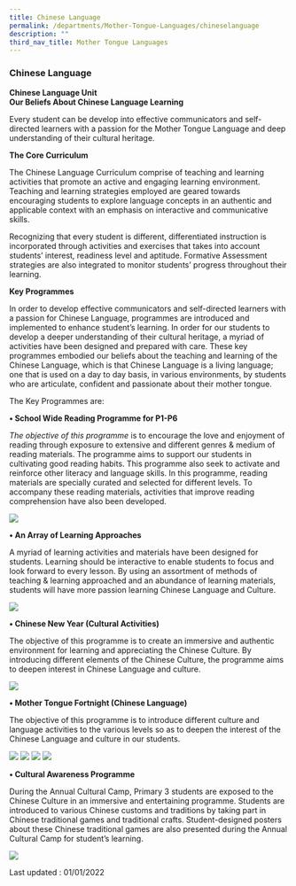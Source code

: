```yaml
---
title: Chinese Language
permalink: /departments/Mother-Tongue-Languages/chineselanguage
description: ""
third_nav_title: Mother Tongue Languages
---
```

### Chinese Language

**Chinese Language Unit**  
**Our Beliefs About Chinese Language Learning**  

Every student can be develop into effective communicators and self-directed learners with a passion for the Mother Tongue Language and deep understanding of their cultural heritage.

**The Core Curriculum**

The Chinese Language Curriculum comprise of teaching and learning activities that promote an active and engaging learning environment. Teaching and learning strategies employed are geared towards encouraging students to explore language concepts in an authentic and applicable context with an emphasis on interactive and communicative skills.

Recognizing that every student is different, differentiated instruction is incorporated through activities and exercises that takes into account students’ interest, readiness level and aptitude. Formative Assessment strategies are also integrated to monitor students’ progress throughout their learning.

**Key Programmes**

In order to develop effective communicators and self-directed learners with a passion for Chinese Language, programmes are introduced and implemented to enhance student’s learning. In order for our students to develop a deeper understanding of their cultural heritage, a myriad of activities have been designed and prepared with care. These key programmes embodied our beliefs about the teaching and learning of the Chinese Language, which is that Chinese Language is a living language; one that is used on a day to day basis, in various environments, by students who are articulate, confident and passionate about their mother tongue.

The Key Programmes are:  
  
**• School Wide Reading Programme for P1-P6**  
  

_The objective of this programme_ is to encourage the love and enjoyment of reading through exposure to extensive and different genres & medium of reading materials. The programme aims to support our students in cultivating good reading habits. This programme also seek to activate and reinforce other literacy and language skills. In this programme, reading materials are specially curated and selected for different levels. To accompany these reading materials, activities that improve reading comprehension have also been developed.

![](/images/cl1.png)

**• An Array of Learning Approaches**  
  

A myriad of learning activities and materials have been designed for students. Learning should be interactive to enable students to focus and look forward to every lesson. By using an assortment of methods of teaching & learning approached and an abundance of learning materials, students will have more passion learning Chinese Language and Culture.

![](/images/cl2.png)

**• Chinese New Year (Cultural Activities)**  

The objective of this programme is to create an immersive and authentic environment for learning and appreciating the Chinese Culture. By introducing different elements of the Chinese Culture, the programme aims to deepen interest in Chinese Language and culture.

![](/images/cl3.png)

**• Mother Tongue Fortnight (Chinese Language)**  
  

The objective of this programme is to introduce different culture and language activities to the various levels so as to deepen the interest of the Chinese Language and culture in our students.

![](/images/cl4.png)
![](/images/cl5.png)
![](/images/cl6.png)
![](/images/cl7.png)

**• Cultural Awareness Programme**

During the Annual Cultural Camp, Primary 3 students are exposed to the Chinese Culture in an immersive and entertaining programme. Students are introduced to various Chinese customs and traditions by taking part in Chinese traditional games and traditional crafts. Student-designed posters about these Chinese traditional games are also presented during the Annual Cultural Camp for student’s learning.

![](/images/cl8.png)

Last updated : 01/01/2022
